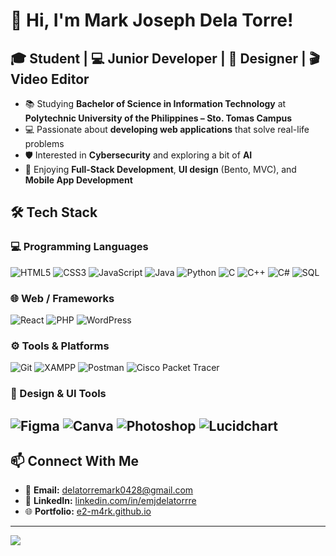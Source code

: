# 👋 Hi, I'm Mark Joseph Dela Torre!

🎓 Student | 💻 Junior Developer | 🎨 Designer | 🎬 Video Editor
---
- 📚 Studying **Bachelor of Science in Information Technology** at **Polytechnic University of the Philippines – Sto. Tomas Campus**
- 💻 Passionate about **developing web applications** that solve real-life problems
- 🛡️ Interested in **Cybersecurity** and exploring a bit of **AI**
- 🎯 Enjoying **Full-Stack Development**, **UI design** (Bento, MVC), and **Mobile App Development**

## 🛠️ Tech Stack

### 💻 Programming Languages
![HTML5](https://img.shields.io/badge/HTML5-E34F26?style=flat&logo=html5&logoColor=white)
![CSS3](https://img.shields.io/badge/CSS3-1572B6?style=flat&logo=css3&logoColor=white)
![JavaScript](https://img.shields.io/badge/JavaScript-F7DF1E?style=flat&logo=javascript&logoColor=black)
![Java](https://img.shields.io/badge/Java-ED8B00?style=flat&logo=java&logoColor=white)
![Python](https://img.shields.io/badge/Python-3776AB?style=flat&logo=python&logoColor=white)
![C](https://img.shields.io/badge/C-00599C?style=flat&logo=c&logoColor=white)
![C++](https://img.shields.io/badge/C++-00599C?style=flat&logo=c%2B%2B&logoColor=white)
![C#](https://img.shields.io/badge/C%23-239120?style=flat&logo=c-sharp&logoColor=white)
![SQL](https://img.shields.io/badge/SQL-4479A1?style=flat&logo=postgresql&logoColor=white)

### 🌐 Web / Frameworks
![React](https://img.shields.io/badge/React-61DAFB?style=flat&logo=react&logoColor=black)
![PHP](https://img.shields.io/badge/PHP-777BB4?style=flat&logo=php&logoColor=white)
![WordPress](https://img.shields.io/badge/WordPress-21759B?style=flat&logo=wordpress&logoColor=white)

### ⚙️ Tools & Platforms
![Git](https://img.shields.io/badge/Git-F05032?style=flat&logo=git&logoColor=white)
![XAMPP](https://img.shields.io/badge/XAMPP-FB7A24?style=flat&logo=xampp&logoColor=white)
![Postman](https://img.shields.io/badge/Postman-FF6C37?style=flat&logo=postman&logoColor=white)
![Cisco Packet Tracer](https://img.shields.io/badge/Cisco%20PT-1BA0D7?style=flat&logo=cisco&logoColor=white)

### 🎨 Design & UI Tools
![Figma](https://img.shields.io/badge/Figma-F24E1E?style=flat&logo=figma&logoColor=white)
![Canva](https://img.shields.io/badge/Canva-00C4CC?style=flat&logo=canva&logoColor=white)
![Photoshop](https://img.shields.io/badge/Photoshop-31A8FF?style=flat&logo=adobephotoshop&logoColor=white)
![Lucidchart](https://img.shields.io/badge/Lucidchart-FF9900?style=flat&logo=lucidchart&logoColor=white)
---
## 📫 Connect With Me

- 📧 **Email:** delatorremark0428@gmail.com  
- 💼 **LinkedIn:** [linkedin.com/in/emjdelatorrre](https://www.linkedin.com/in/emjdelatorrre/)  
- 🌐 **Portfolio:** [e2-m4rk.github.io](https://e2-m4rk.github.io/)
---
[![](https://github-readme-stats.vercel.app/api?username=e2-m4rk&show_icons=true&title_color=FFD700&text_color=FFFFFF&icon_color=FFD700&bg_color=222222&border_radius=12&hide_border=true)](https://github.com/anuraghazra/github-readme-stats)


